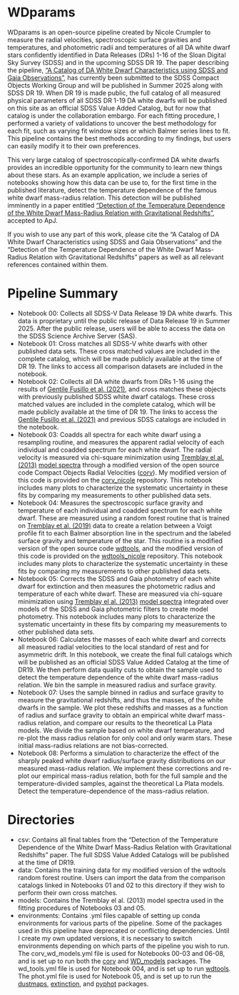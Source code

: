 # WDparams
WDparams is an open-source pipeline created by Nicole Crumpler to measure the radial velocities, spectroscopic surface gravities and temperatures, and photometric radii and temperatures of all DA white dwarf stars confidently identified in Data Releases (DRs) 1-16 of the Sloan Digital Sky Survey (SDSS) and in the upcoming SDSS DR 19.  The paper describing the pipeline, [“A Catalog of DA White Dwarf Characteristics using SDSS and Gaia Observations”](https://www.overleaf.com/read/fnbkbkbyrcvg#394d1e), has currently been submitted to the SDSS Compact Objects Working Group and will be published in Summer 2025 along with SDSS DR 19. When DR 19 is made public, the full catalog of all measured physical parameters of all SDSS DR 1-19 DA white dwarfs will be published on this site as an official SDSS Value Added Catalog, but for now that catalog is under the collaboration embargo. For each fitting procedure, I performed a variety of validations to uncover the best methodology for each fit, such as varying fit window sizes or which Balmer series lines to fit. This pipeline contains the best methods according to my findings, but users can easily modify it to their own preferences.

This very large catalog of spectroscopically-confirmed DA white dwarfs provides an incredible opportunity for the community to learn new things about these stars. As an example application, we include a series of notebooks showing how this data can be use to, for the first time in the published literature, detect the temperature dependence of the famous white dwarf mass-radius relation. This detection will be published imminently in a paper entitled [“Detection of the Temperature Dependence of the White Dwarf Mass-Radius Relation with Gravitational Redshifts”](https://www.overleaf.com/read/sfrvbchbqqfs#6b36e7), accepted to ApJ.

If you wish to use any part of this work, please cite the “A Catalog of DA White Dwarf Characteristics using SDSS and Gaia Observations” and the “Detection of the Temperature Dependence of the White Dwarf Mass-Radius Relation with Gravitational Redshifts” papers as well as all relevant references contained within them.

# Pipeline Summary

- Notebook 00: Collects all SDSS-V Data Release 19 DA white dwarfs. This data is proprietary until the public release of Data Release 19 in Summer 2025. After the public release, users will be able to access the data on the SDSS Science Archive Server (SAS).
- Notebook 01: Cross matches all SDSS-V white dwarfs with other published data sets. These cross matched values are included in the complete catalog, which will be made publicly available at the time of DR 19. The links to access all comparison datasets are included in the notebook.
- Notebook 02: Collects all DA white dwarfs from DRs 1-16 using the results of [Gentile Fusillo et al. (2021)](https://ui.adsabs.harvard.edu/abs/2021MNRAS.508.3877G/abstract), and cross matches these objects with previously published SDSS white dwarf catalogs. These cross matched values are included in the complete catalog, which will be made publicly available at the time of DR 19. The links to access the [Gentile Fusillo et al. (2021)](https://ui.adsabs.harvard.edu/abs/2021MNRAS.508.3877G/abstract) and previous SDSS catalogs are included in the notebook.
- Notebook 03: Coadds all spectra for each white dwarf using a resampling routine, and measures the apparent radial velocity of each individual and coadded spectrum for each white dwarf. The radial velocity is measured via chi-square minimization using [Tremblay el al. (2013)](https://ui.adsabs.harvard.edu/abs/2013A%26A...559A.104T/abstract) [model spectra](https://warwick.ac.uk/fac/sci/physics/research/astro/people/tremblay/modelgrids/) through a modified version of the open source code Compact Objects Radial Velocities ([corv](https://github.com/vedantchandra/corv)). My modified version of this code is provided on the [corv_nicole](https://github.com/nicolecrumpler0230/corv_nicole) repository. This notebook includes many plots to characterize the systematic uncertainty in these fits by comparing my measurements to other published data sets.
- Notebook 04: Measures the spectroscopic surface gravity and temperature of each individual and coadded spectrum for each white dwarf. These are measured using a random forest routine that is trained on [Tremblay et al. (2019)](https://ui.adsabs.harvard.edu/abs/2019MNRAS.482.5222T/abstract) data to create a relation between a Voigt profile fit to each Balmer absorption line in the spectrum and the labeled surface gravity and temperature of the star. This routine is a modified version of the open source code [wdtools](https://wdtools.readthedocs.io/en/latest/), and the modified version of this code is provided on the [wdtools_nicole](https://github.com/nicolecrumpler0230/wdtools_nicole) repository. This notebook includes many plots to characterize the systematic uncertainty in these fits by comparing my measurements to other published data sets.
- Notebook 05: Corrects the SDSS and Gaia photometry of each white dwarf for extinction and then measures the photometric radius and temperature of each white dwarf. These are measured via chi-square minimization using [Tremblay el al. (2013)](https://ui.adsabs.harvard.edu/abs/2013A%26A...559A.104T/abstract) [model spectra](https://warwick.ac.uk/fac/sci/physics/research/astro/people/tremblay/modelgrids/) integrated over models of the SDSS and Gaia photometric filters to create model photometry. This notebook includes many plots to characterize the systematic uncertainty in these fits by comparing my measurements to other published data sets.
- Notebook 06: Calculates the masses of each white dwarf and corrects all measured radial velocities to the local standard of rest and for asymmetric drift. In this notebook, we create the final full catalogs which will be published as an official SDSS Value Added Catalog at the time of DR19. We then perform data quality cuts to obtain the sample used to detect the temperature dependence of the white dwarf mass-radius relation. We bin the sample in measured radius and surface gravity.
- Notebook 07:  Uses the sample binned in radius and surface gravity to measure the gravitational redshifts, and thus the masses, of the white dwarfs in the sample. We plot these redshifts and masses as a function of radius and surface gravity to obtain an empirical white dwarf mass-radius relation, and compare our results to the theoretical La Plata models. We divide the sample based on white dwarf temperature, and re-plot the mass radius relation for only cool and only warm stars. These initial mass-radius relations are not bias-corrected.
- Notebook 08: Performs a simulation to characterize the effect of the sharply peaked white dwarf radius/surface gravity distributions on our measured mass-radius relation. We implement these corrections and re-plot our empirical mass-radius relation, both for the full sample and the temperature-divided samples, against the theoretical La Plata models. Detect the temperature-dependence of the mass-radius relation.

# Directories

- csv: Contains all final tables from the “Detection of the Temperature Dependence of the White Dwarf Mass-Radius Relation with Gravitational Redshifts” paper. The full SDSS Value Added Catalogs will be published at the time of DR19.
- data: Contains the training data for my modified version of the wdtools random forest routine. Users can import the data from the comparison catalogs linked in Notebooks 01 and 02 to this directory if they  wish to perform their own cross matches.
- models: Contains the Tremblay el al. (2013) model spectra used in the fitting procedures of Notebooks 03 and 05.
- environments: Contains .yml files capable of setting up conda environments for various parts of the pipeline. Some of the packages used in this pipeline have deprecated or conflicting dependencies. Until I create my own updated versions, it is necessary to switch environments depending on which parts of the pipeline you wish to run. The corv_wd_models.yml file is used for Notebooks 00-03 and 06-08, and is set up to run both the [corv](https://github.com/vedantchandra/corv) and [WD_models](https://github.com/SihaoCheng/WD_models) packages. The wd_tools.yml file is used for Notebook 004, and is set up to run [wdtools](https://wdtools.readthedocs.io/en/latest/). The phot.yml file is used for Notebook 05, and is set up to run the [dustmaps](https://dustmaps.readthedocs.io/en/latest/index.html), [extinction](https://extinction.readthedocs.io/en/latest/), and [pyphot](https://mfouesneau.github.io/pyphot/#installation) packages.
